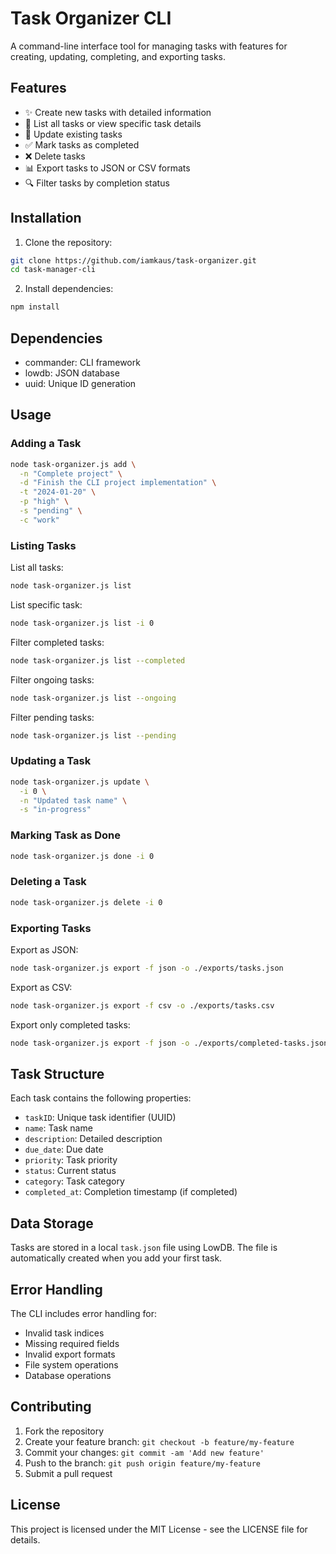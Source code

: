 # Task Organizer CLI

A command-line interface tool for managing tasks with features for creating, updating, completing, and exporting tasks.

## Features

- ✨ Create new tasks with detailed information
- 📝 List all tasks or view specific task details
- 🔄 Update existing tasks
- ✅ Mark tasks as completed
- ❌ Delete tasks
- 📊 Export tasks to JSON or CSV formats
- 🔍 Filter tasks by completion status

## Installation

1. Clone the repository:
```bash
git clone https://github.com/iamkaus/task-organizer.git
cd task-manager-cli
```

2. Install dependencies:
```bash
npm install
```

## Dependencies

- commander: CLI framework
- lowdb: JSON database
- uuid: Unique ID generation

## Usage

### Adding a Task

```bash
node task-organizer.js add \
  -n "Complete project" \
  -d "Finish the CLI project implementation" \
  -t "2024-01-20" \
  -p "high" \
  -s "pending" \
  -c "work"
```

### Listing Tasks

List all tasks:
```bash
node task-organizer.js list
```

List specific task:
```bash
node task-organizer.js list -i 0
```

Filter completed tasks:
```bash
node task-organizer.js list --completed
```
Filter ongoing tasks:
```bash
node task-organizer.js list --ongoing
```

Filter pending tasks:
```bash
node task-organizer.js list --pending
```

### Updating a Task

```bash
node task-organizer.js update \
  -i 0 \
  -n "Updated task name" \
  -s "in-progress"
```

### Marking Task as Done

```bash
node task-organizer.js done -i 0
```

### Deleting a Task

```bash
node task-organizer.js delete -i 0
```

### Exporting Tasks

Export as JSON:
```bash
node task-organizer.js export -f json -o ./exports/tasks.json
```

Export as CSV:
```bash
node task-organizer.js export -f csv -o ./exports/tasks.csv
```

Export only completed tasks:
```bash
node task-organizer.js export -f json -o ./exports/completed-tasks.json --completed
```

## Task Structure

Each task contains the following properties:

- `taskID`: Unique task identifier (UUID)
- `name`: Task name
- `description`: Detailed description
- `due_date`: Due date
- `priority`: Task priority
- `status`: Current status
- `category`: Task category
- `completed_at`: Completion timestamp (if completed)

## Data Storage

Tasks are stored in a local `task.json` file using LowDB. The file is automatically created when you add your first task.

## Error Handling

The CLI includes error handling for:
- Invalid task indices
- Missing required fields
- Invalid export formats
- File system operations
- Database operations

## Contributing

1. Fork the repository
2. Create your feature branch: `git checkout -b feature/my-feature`
3. Commit your changes: `git commit -am 'Add new feature'`
4. Push to the branch: `git push origin feature/my-feature`
5. Submit a pull request

## License

This project is licensed under the MIT License - see the LICENSE file for details.